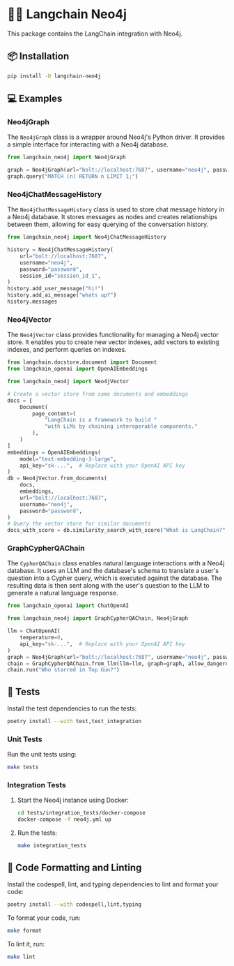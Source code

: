 # 🦜️🔗 Langchain Neo4j

This package contains the LangChain integration with Neo4j.

## 📦 Installation

```bash
pip install -U langchain-neo4j
```

## 💻 Examples

### Neo4jGraph

The `Neo4jGraph` class is a wrapper around Neo4j's Python driver.
It provides a simple interface for interacting with a Neo4j database.

```python
from langchain_neo4j import Neo4jGraph

graph = Neo4jGraph(url="bolt://localhost:7687", username="neo4j", password="password")
graph.query("MATCH (n) RETURN n LIMIT 1;")
```

### Neo4jChatMessageHistory

The `Neo4jChatMessageHistory` class is used to store chat message history in a Neo4j database.
It stores messages as nodes and creates relationships between them, allowing for easy querying of the conversation history.

```python
from langchain_neo4j import Neo4jChatMessageHistory

history = Neo4jChatMessageHistory(
    url="bolt://localhost:7687",
    username="neo4j",
    password="password",
    session_id="session_id_1",
)
history.add_user_message("hi!")
history.add_ai_message("whats up?")
history.messages
```

### Neo4jVector

The `Neo4jVector` class provides functionality for managing a Neo4j vector store.
It enables you to create new vector indexes, add vectors to existing indexes, and perform queries on indexes.

```python
from langchain.docstore.document import Document
from langchain_openai import OpenAIEmbeddings

from langchain_neo4j import Neo4jVector

# Create a vector store from some documents and embeddings
docs = [
    Document(
        page_content=(
            "LangChain is a framework to build "
            "with LLMs by chaining interoperable components."
        ),
    )
]
embeddings = OpenAIEmbeddings(
    model="text-embedding-3-large",
    api_key="sk-...",  # Replace with your OpenAI API key
)
db = Neo4jVector.from_documents(
    docs,
    embeddings,
    url="bolt://localhost:7687",
    username="neo4j",
    password="password",
)
# Query the vector store for similar documents
docs_with_score = db.similarity_search_with_score("What is LangChain?", k=1)
```

### GraphCypherQAChain

The `CypherQAChain` class enables natural language interactions with a Neo4j database.
It uses an LLM and the database's schema to translate a user's question into a Cypher query, which is executed against the database.
The resulting data is then sent along with the user's question to the LLM to generate a natural language response.

```python
from langchain_openai import ChatOpenAI

from langchain_neo4j import GraphCypherQAChain, Neo4jGraph

llm = ChatOpenAI(
    temperature=0,
    api_key="sk-...",  # Replace with your OpenAI API key
)
graph = Neo4jGraph(url="bolt://localhost:7687", username="neo4j", password="password")
chain = GraphCypherQAChain.from_llm(llm=llm, graph=graph, allow_dangerous_requests=True)
chain.run("Who starred in Top Gun?")
```

## 🧪 Tests

Install the test dependencies to run the tests:

```bash
poetry install --with test,test_integration
```

### Unit Tests

Run the unit tests using:

```bash
make tests
```

### Integration Tests

1. Start the Neo4j instance using Docker:

    ```bash
    cd tests/integration_tests/docker-compose
    docker-compose -f neo4j.yml up
    ```

2. Run the tests:

    ```bash
    make integration_tests
    ```

## 🧹 Code Formatting and Linting

Install the codespell, lint, and typing dependencies to lint and format your code:

```bash
poetry install --with codespell,lint,typing
```

To format your code, run:

```bash
make format
```

To lint it, run:

```bash
make lint
```
